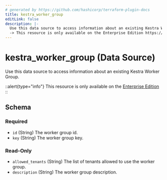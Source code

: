 ```yaml
---
# generated by https://github.com/hashicorp/terraform-plugin-docs
title: kestra_worker_group
editLink: false
description: |-
  Use this data source to access information about an existing Kestra Worker Group.
  -> This resource is only available on the Enterprise Edition https://kestra.io/enterprise
---
```


# kestra_worker_group (Data Source)

Use this data source to access information about an existing Kestra Worker Group.

::alert{type="info"}
This resource is only available on the [Enterprise Edition](https://kestra.io/enterprise)
::



<!-- schema generated by tfplugindocs -->
## Schema

### Required

- `id` (String) The worker group id.
- `key` (String) The worker group key.

### Read-Only

- `allowed_tenants` (String) The list of tenants allowed to use the worker group.
- `description` (String) The worker group description.
